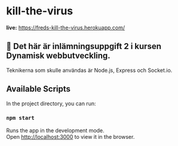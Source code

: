 # kill-the-virus

**live:** <https://freds-kill-the-virus.herokuapp.com/>

## 🦠 Det här är inlämningsuppgift 2 i kursen Dynamisk webbutveckling.

Teknikerna som skulle användas är Node.js, Express och Socket.io.


## Available Scripts

In the project directory, you can run:

### `npm start`

Runs the app in the development mode.<br />
Open [http://localhost:3000](http://localhost:3000) to view it in the browser.
